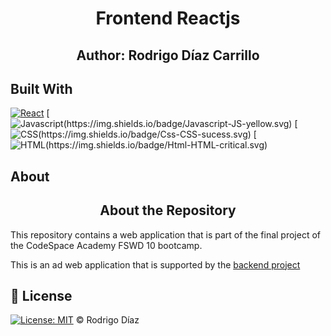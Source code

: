 <h1 align="center">Frontend Reactjs</h1>
<h2 align="center">Author: Rodrigo Díaz Carrillo</h2>

## Built With

[![React](https://img.shields.io/badge/React-v18.2.0-blue.svg)](https://reactjs.org/)
[![Javascript(https://img.shields.io/badge/Javascript-JS-yellow.svg)](https://reactjs.org/)
[![CSS(https://img.shields.io/badge/Css-CSS-sucess.svg)](https://reactjs.org/)
[![HTML(https://img.shields.io/badge/Html-HTML-critical.svg)](https://reactjs.org/)


## About
<h2 align="center">About the Repository</h2>

This repository contains a web application that is part of the final project of the CodeSpace Academy FSWD 10 bootcamp.

This is an ad web application that is supported by the <a href="https://github.com/RodrigoDiazCarrillo/bootcamp-project-backend.git">backend project</a>

## 📜 License

[![License: MIT](https://img.shields.io/badge/License-MIT-yellow.svg)](./LICENSE) © Rodrigo Díaz

